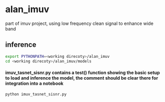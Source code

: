 # alan_imuv
part of imuv project, using low frequency clean signal to enhance wide band

##  inference
```bash
export PYTHONPATH=<working direcoty>/alan_imuv
cd <working direcoty>/alan_imuv/models
```

#### imuv_tasnet_sisnr.py contains a test() function showing the basic setup to load and inference the model, the comment should be clear there for integration into a notebook
```python 
python imuv_tasnet_sisnr.py 
```
